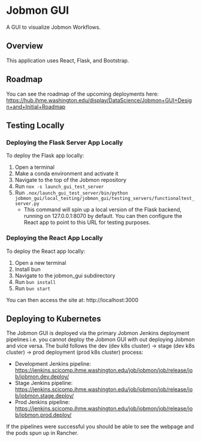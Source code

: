 # Jobmon GUI
A GUI to visualize Jobmon Workflows.

## Overview
This application uses React, Flask, and Bootstrap.

## Roadmap
You can see the roadmap of the upcoming deployments here: https://hub.ihme.washington.edu/display/DataScience/Jobmon+GUI+Design+and+Initial+Roadmap

## Testing Locally

### Deploying the Flask Server App Locally
To deploy the Flask app locally:

1. Open a terminal
2. Make a conda environment and activate it
3. Navigate to the top of the Jobmon repository
4. Run `nox -s launch_gui_test_server`
5. Run `.nox/launch_gui_test_server/bin/python jobmon_gui/local_testing/jobmon_gui/testing_servers/functionaltest_server.py`
    - This command will spin up a local version of the Flask backend, running on 127.0.0.1:8070 by default. You can then configure the React app to point to this URL for testing purposes.

### Deploying the React App Locally
To deploy the React app locally:

1. Open a new terminal
2. Install bun
3. Navigate to the jobmon_gui subdirectory
4. Run `bun install`
5. Run `bun start`

You can then access the site at: http://localhost:3000

## Deploying to Kubernetes
The Jobmon GUI is deployed via the primary Jobmon Jenkins deployment pipelines i.e. you cannot deploy the Jobmon GUI with out deploying Jobmon and vice versa.
The build follows the dev (dev k8s cluster) -> stage (dev k8s cluster) -> prod deployment (prod k8s cluster) process:
- Development Jenkins pipeline: https://jenkins.scicomp.ihme.washington.edu/job/jobmon/job/release/job/jobmon.dev.deploy/
- Stage Jenkins pipeline: https://jenkins.scicomp.ihme.washington.edu/job/jobmon/job/release/job/jobmon.stage.deploy/
- Prod Jenkins pipeline: https://jenkins.scicomp.ihme.washington.edu/job/jobmon/job/release/job/jobmon.prod.deploy/

If the pipelines were successful you should be able to see the webpage and the pods spun up in Rancher.
